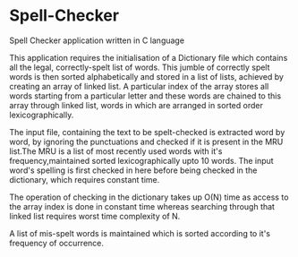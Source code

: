 # Spell-Checker
Spell Checker application written in C language

This application requires the initialisation of a Dictionary file which contains all the legal, correctly-spelt list of words.
This jumble of correctly spelt words is then sorted alphabetically and stored in a list of lists, achieved by creating an array of linked list. A particular index of the array stores all words starting from a particular letter and these words are chained to this array through linked list, words in which are arranged in sorted order lexicographically.

The input file, containing the text to be spelt-checked is extracted word by word, by ignoring the punctuations and checked if it is present in the MRU list.The MRU is a list of most recently used words with it's frequency,maintained sorted lexicographically upto 10 words. The input word's spelling is first checked in here before being checked in the dictionary, which requires constant time.

The operation of checking in the dictionary takes up O(N) time as access to the array index is done in constant time whereas searching through that linked list requires worst time complexity of N.

A list of mis-spelt words is maintained which is sorted according to it's frequency of occurrence.
